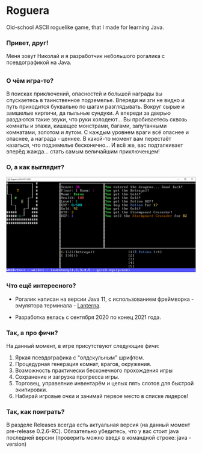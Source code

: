 # Roguera
Old-school ASCII roguelike game, that I made for learning Java.

### Привет, друг!
Меня зовут Николай и я разработчик небольшого рогалика с псевдографикой на Java.
##
### О чём игра-то?

В поисках приключений, опасностей и большой награды вы спускаетесь в таинственное подземелье.
Впереди ни зги не видно и путь приходится буквально по шагам разглядывать. Вокруг сырые и замшелые кирпичи, да пыльные сундуки. А впереди за дверью раздаются такие звуки, что руки холодеют...
Вы пробиваетесь сквозь комнаты и этажи, кишащее монстрами, багами, запутанными комнатами, золотом и лутом.
С каждым уровнем враги всё опаснее и опаснее, а награда - ценнее. В какой-то момент вам перестаёт казаться, что подземелье бесконечно...
И всё же, вас подталкивает вперёд жажда... стать самым величайшим приключенцем!

### О, а как выглядит?
<img src="https://github.com/Kseoni4/Roguera/blob/f44c9f27c0b0578894f464f3e716bc451e31bae1/Screenshots/Roguera_0.2.8_1.png" />

### Что ещё интересного?

* Рогалик написан на версии Java 11, с использованием фреймворка - эмулятора терминала - <a href="https://github.com/mabe02/lanterna">Lanterna</a>.

* Разработка велась с сентября 2020 по конец 2021 года.

### Так, а про фичи?

На данный момент, в игре присутствуют следующие фичи:

1. Яркая псевдографика с "олдскульным" шрифтом.
2. Процедурная генерация комнат, врагов, окружения.
3. Возможность практически бесконечного прохождения игры
4. Сохранение и загрузка прогресса игры.
5. Торговец, управелние инвентарём и целых пять слотов для быстрой экипировки.
6. Набирай игровые очки и занимай первое место в списке лидеров!

### Так, как поиграть?
В разделе Releases всегда есть актуальная версия (на данный момент pre-release 0.2.6-RC). 
Обязательно убедитесь, что у вас стоит java последней версии (проверить можно введя в командной строке: java -version)

